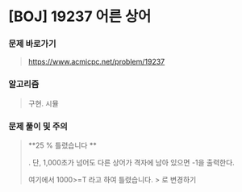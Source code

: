 # [BOJ] 19237 어른 상어

### 문제 바로가기

>  https://www.acmicpc.net/problem/19237

### 알고리즘

> 구현. 시뮬
>

### 문제 풀이 및 주의

>**25 % 틀렸습니다 **
>
>. 단, 1,000초가 넘어도 다른 상어가 격자에 남아 있으면 -1을 출력한다.
>
>여기에서 1000>=T 라고 하여 틀렸습니다. > 로 변경하기


